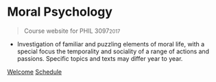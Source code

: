 <!-- ![logo](_media/icon.svg) -->

# Moral Psychology

> Course website for PHIL 3097<small>2017</small>

- Investigation of familiar and puzzling elements of moral life, with a special focus the temporality and sociality of a range of actions and passions. Specific topics and texts may differ year to year.

[Welcome](#welcome)
[Schedule](#schedule)

